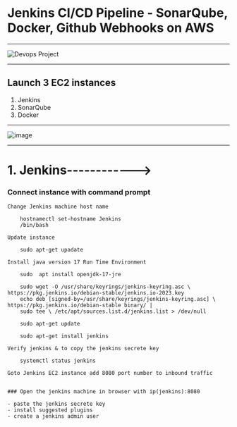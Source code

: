 # Jenkins CI/CD Pipeline - SonarQube, Docker, Github Webhooks on AWS
-------------------

![Devops Project](https://github.com/Kanakaprasad/Devops-Project/assets/106590219/2bba7102-28a5-423e-803f-534924061f5f)

-------------------

## Launch 3 EC2 instances

1. Jenkins
2. SonarQube
3. Docker

-------------------
![image](https://github.com/Kanakaprasad/Devops-Project/assets/106590219/c04adb03-da3e-4c3d-a2f8-7e0c774c8a2f)

-------------------

# 1. Jenkins------------>

   ### Connect instance with command prompt


	Change Jenkins machine host name

   		hostnamectl set-hostname Jenkins
		/bin/bash

	Update instance

		sudo apt-get upadate

	Install java version 17 Run Time Environment

		sudo  apt install openjdk-17-jre

		sudo wget -O /usr/share/keyrings/jenkins-keyring.asc \ https://pkg.jenkins.io/debian-stable/jenkins.io-2023.key
		echo deb [signed-by=/usr/share/keyrings/jenkins-keyring.asc] \ https://pkg.jenkins.io/debian-stable binary/ |
		sudo tee \ /etc/apt/sources.list.d/jenkins.list > /dev/null

		sudo apt-get update

		sudo apt-get install jenkins

	Verify jenkins & to copy the jenkins secrete key

		systemctl status jenkins

	Goto Jenkins EC2 instance add 8080 port number to inbound traffic

	
	### Open the jenkins machine in browser with ip(jenkins):8080

	- paste the jenkins secrete key
   	- install suggested plugins
   	- create a jenkins admin user
